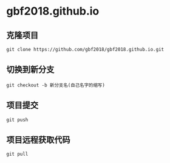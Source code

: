 # gbf2018.github.io

## 克隆项目
```
git clone https://github.com/gbf2018/gbf2018.github.io.git
```

## 切换到新分支
```
git checkout -b 新分支名(自己名字的缩写)
```

## 项目提交
```
git push
```

## 项目远程获取代码
```
git pull
```

